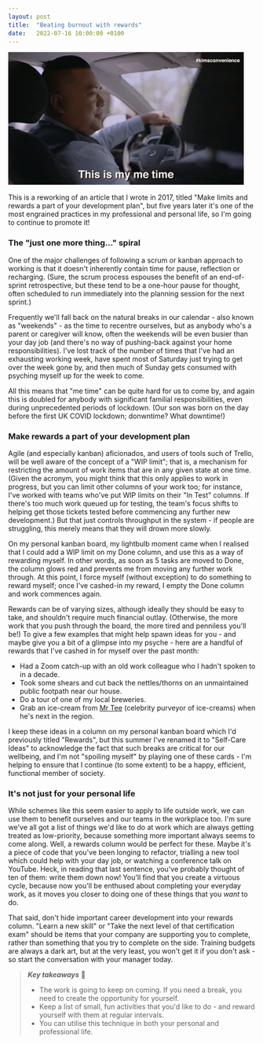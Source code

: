 ```yaml
---
layout: post
title:  "Beating burnout with rewards"
date:   2022-07-16 10:00:00 +0100
---
```


![Kim's Convenience - This is my me time.](/assets/img/my-me-time.gif)

This is a reworking of an article that I wrote in 2017, titled "Make limits and rewards a part of your development plan", but five years later it's one of the most engrained practices in my professional and personal life, so I'm going to continue to promote it!

### The "just one more thing..." spiral

One of the major challenges of following a scrum or kanban approach to working is that it doesn't inherently contain time for pause, reflection or recharging. (Sure, the scrum process espouses the benefit of an end-of-sprint retrospective, but these tend to be a one-hour pause for thought, often scheduled to run immediately into the planning session for the next sprint.)

Frequently we'll fall back on the natural breaks in our calendar - also known as "weekends" - as the time to recentre ourselves, but as anybody who's a parent or caregiver will know, often the weekends will be even busier than your day job (and there's no way of pushing-back against your home responsibilities). I've lost track of the number of times that I've had an exhausting working week, have spent most of Saturday just trying to get over the week gone by, and then much of Sunday gets consumed with psyching myself up for the week to come.

All this means that "me time" can be quite hard for us to come by, and again this is doubled for anybody with significant familial responsibilities, even during unprecedented periods of lockdown. (Our son was born on the day before the first UK COVID lockdown; donwntime? What downtime!)

### Make rewards a part of your development plan

Agile (and especially kanban) aficionados, and users of tools such of Trello, will be well aware of the concept of a "WIP limit"; that is, a mechanism for restricting the amount of work items that are in any given state at one time. (Given the acronym, you might think that this only applies to work in progress, but you can limit other columns of your work too; for instance, I've worked with teams who've put WIP limits on their "In Test" columns. If there's too much work queued up for testing, the team's focus shifts to helping get those tickets tested before commencing any further new development.) But that just controls throughput in the system - if people are struggling, this merely means that they will drown more slowly.

On my personal kanban board, my lightbulb moment came when I realised that I could add a WIP limit on my Done column, and use this as a way of rewarding myself. In other words, as soon as 5 tasks are moved to Done, the column glows red and prevents me from moving any further work through. At this point, I force myself (without exception) to do something to reward myself; once I've cashed-in my reward, I empty the Done column and work commences again.

Rewards can be of varying sizes, although ideally they should be easy to take, and shouldn't require much financial outlay. (Otherwise, the more work that you push through the board, the more tired and penniless you'll be!) To give a few examples that might help spawn ideas for you - and maybe give you a bit of a glimpse into my psyche - here are a handful of rewards that I've cashed in for myself over the past month:

* Had a Zoom catch-up with an old work colleague who I hadn't spoken to in a decade.
* Took some shears and cut back the nettles/thorns on an unmaintained public footpath near our house.
* Do a tour of one of my local breweries.
* Grab an ice-cream from [Mr Tee](https://www.instagram.com/mrtee_official) (celebrity purveyor of ice-creams) when he's next in the region.

I keep these ideas in a column on my personal kanban board which I'd previously titled "Rewards", but this summer I've renamed it to "Self-Care Ideas" to acknowledge the fact that such breaks are critical for our wellbeing, and I'm not "spoiling myself" by playing one of these cards - I'm helping to ensure that I continue (to some extent) to be a happy, efficient, functional member of society. 

### It's not just for your personal life

While schemes like this seem easier to apply to life outside work, we can use them to benefit ourselves and our teams in the workplace too. I'm sure we've all got a list of things we'd like to do at work which are always getting treated as low-priority, because something more important always seems to come along. Well, a rewards column would be perfect for these. Maybe it's a piece of code that you've been longing to refactor, trialling a new tool which could help with your day job, or watching a conference talk on YouTube. Heck, in reading that last sentence, you've probably thought of ten of them: write them down now! You'll find that you create a virtuous cycle, because now you'll be enthused about completing your everyday work, as it moves you closer to doing one of these things that you _want_ to do.

That said, don't hide important career development into your rewards column. "Learn a new skill" or "Take the next level of that certification exam" should be items that your company are supporting you to complete, rather than something that you try to complete on the side. Training budgets are always a dark art, but at the very least, you won't get it if you don't ask - so start the conversation with your manager today.

> **_Key takeaways_** 📝  
> * The work is going to keep on coming. If you need a break, you need to create the opportunity for yourself.
> * Keep a list of small, fun activities that you'd like to do - and reward yourself with them at regular intervals.
> * You can utilise this technique in both your personal and professional life.